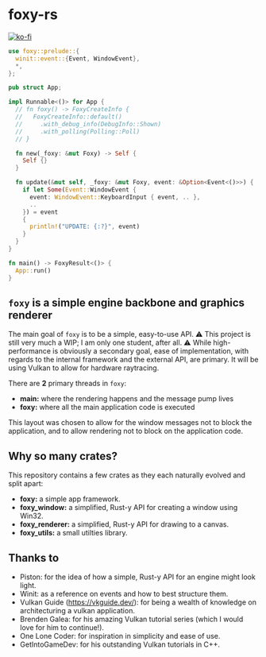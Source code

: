 # foxy-rs

[![ko-fi](https://ko-fi.com/img/githubbutton_sm.svg)](https://ko-fi.com/R6R8PGIU6)

```rust
use foxy::prelude::{
  winit::event::{Event, WindowEvent},
  *,
};

pub struct App;

impl Runnable<()> for App {
  // fn foxy() -> FoxyCreateInfo {
  //   FoxyCreateInfo::default()
  //     .with_debug_info(DebugInfo::Shown)
  //     .with_polling(Polling::Poll)
  // }

  fn new(_foxy: &mut Foxy) -> Self {
    Self {}
  }

  fn update(&mut self, _foxy: &mut Foxy, event: &Option<Event<()>>) {
    if let Some(Event::WindowEvent {
      event: WindowEvent::KeyboardInput { event, .. },
      ..
    }) = event
    {
      println!("UPDATE: {:?}", event)
    }
  }
}

fn main() -> FoxyResult<()> {
  App::run()
}
```

## `foxy` is a simple engine backbone and graphics renderer

The main goal of `foxy` is to be a simple, easy-to-use API. ⚠️ This project is still very much a WIP; I am only one student, after all. ⚠️ While high-performance is obviously a secondary goal, ease of implementation, with regards to the internal framework and the external API, are primary. It will be using Vulkan to allow for hardware raytracing.

There are **2** primary threads in `foxy`:

* **main:** where the rendering happens and the message pump lives
* **foxy:** where all the main application code is executed

This layout was chosen to allow for the window messages not to block the application, and to allow rendering not to block on the application code.

## Why so many crates?

This repository contains a few crates as they each naturally evolved and split apart:

* **foxy:** a simple app framework.
* **foxy_window:** a simplified, Rust-y API for creating a window using Win32.
* **foxy_renderer:** a simplified, Rust-y API for drawing to a canvas.
* **foxy_utils:** a small utilties library.

## Thanks to

* Piston: for the idea of how a simple, Rust-y API for an engine might look light.
* Winit: as a reference on events and how to best structure them.
* Vulkan Guide (<https://vkguide.dev/>): for being a wealth of knowledge on architecturing a vulkan application.
* Brenden Galea: for his amazing Vulkan tutorial series (which I would love for him to continue!).
* One Lone Coder: for inspiration in simplicity and ease of use.
* GetIntoGameDev: for his outstanding Vulkan tutorials in C++.
